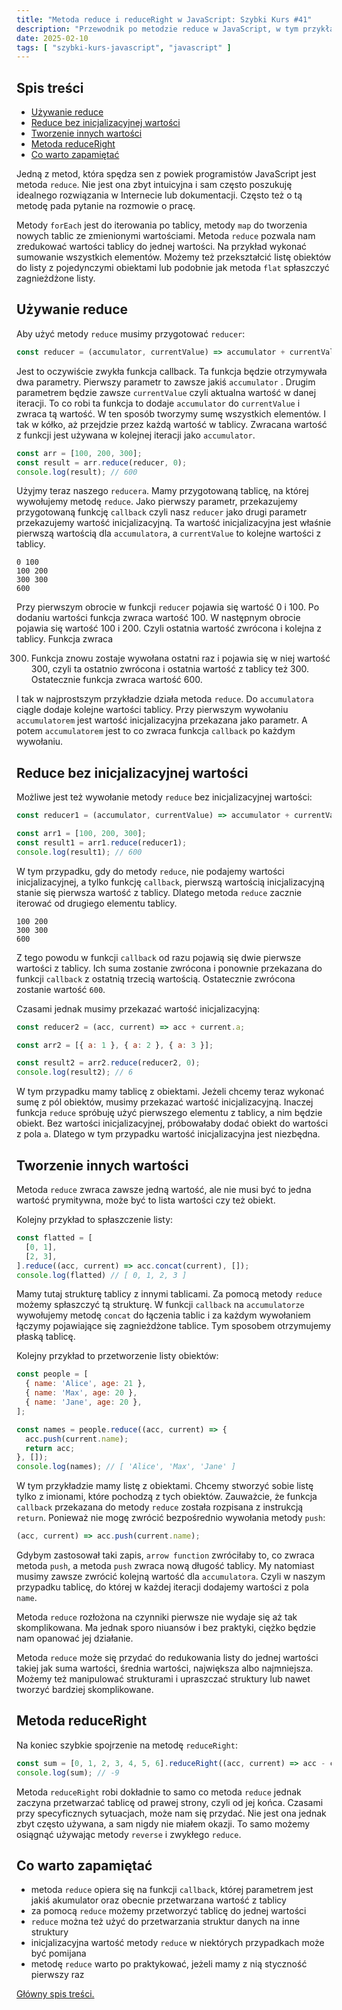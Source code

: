 ```yaml
---
title: "Metoda reduce i reduceRight w JavaScript: Szybki Kurs #41"
description: "Przewodnik po metodzie reduce w JavaScript, w tym przykłady użycia i ważne aspekty do zapamiętania."
date: 2025-02-10
tags: [ "szybki-kurs-javascript", "javascript" ]
---
```


## Spis treści
* [Używanie reduce](#uzywanie-reduce)
* [Reduce bez inicjalizacyjnej wartości](#reduce-bez-inicjalizacyjnej-wartosci)
* [Tworzenie innych wartości](#tworzenie-innych-wartosci)
* [Metoda reduceRight](#metoda-reduceright)
* [Co warto zapamiętać](#co-warto-zapamietac)

Jedną z metod, która spędza sen z powiek programistów JavaScript jest metoda `reduce`. Nie jest ona zbyt intuicyjna i sam często poszukuję idealnego rozwiązania w Internecie lub dokumentacji. Często też o tą metodę pada pytanie na rozmowie o pracę.

Metody `forEach` jest do iterowania po tablicy, metody `map` do tworzenia nowych tablic ze zmienionymi wartościami. Metoda `reduce` pozwala nam zredukować wartości tablicy do jednej wartości. Na przykład wykonać sumowanie wszystkich elementów. Możemy też przekształcić listę obiektów do listy z
pojedynczymi obiektami lub podobnie jak metoda `flat`
spłaszczyć zagnieżdżone listy.

## <span id="uzywanie-reduce">Używanie reduce</span>

Aby użyć metody `reduce` musimy przygotować `reducer`:

```js
const reducer = (accumulator, currentValue) => accumulator + currentValue;
```

Jest to oczywiście zwykła funkcja callback. Ta funkcja będzie otrzymywała dwa parametry. Pierwszy parametr to zawsze jakiś `accumulator` . Drugim parametrem będzie zawsze `currentValue` czyli aktualna wartość w danej iteracji. To co robi ta funkcja to dodaje `accumulator` do `currentValue` i zwraca
tą wartość. W ten sposób tworzymy sumę wszystkich elementów. I tak w kółko, aż przejdzie przez każdą wartość w tablicy. Zwracana wartość z funkcji jest używana w kolejnej iteracji jako `accumulator`.

```js
const arr = [100, 200, 300];
const result = arr.reduce(reducer, 0);
console.log(result); // 600
```

Użyjmy teraz naszego `reducera`. Mamy przygotowaną tablicę, na której wywołujemy metodę `reduce`. Jako pierwszy parametr, przekazujemy przygotowaną funkcję `callback` czyli nasz `reducer` jako drugi parametr przekazujemy wartość inicjalizacyjną. Ta wartość inicjalizacyjna jest właśnie pierwszą
wartością dla `accumulatora`, a `currentValue` to kolejne wartości z tablicy.

```text
0 100
100 200
300 300
600
```

Przy pierwszym obrocie w funkcji `reducer` pojawia się wartość 0 i 100. Po dodaniu wartości funkcja zwraca wartość 100. W następnym obrocie pojawia się wartość 100 i 200. Czyli ostatnia wartość zwrócona i kolejna z tablicy. Funkcja zwraca

300. Funkcja znowu zostaje wywołana ostatni raz i pojawia się w niej wartość 300, czyli ta ostatnio zwrócona i ostatnia wartość z tablicy też 300. Ostatecznie funkcja zwraca wartość 600.

I tak w najprostszym przykładzie działa metoda `reduce`. Do `accumulatora` ciągle dodaje kolejne wartości tablicy. Przy pierwszym wywołaniu `accumulatorem` jest wartość inicjalizacyjna przekazana jako parametr. A potem `accumulatorem` jest to co zwraca funkcja `callback` po każdym wywołaniu.

## <span id="reduce-bez-inicjalizacyjnej-wartosci">Reduce bez inicjalizacyjnej wartości</span>

Możliwe jest też wywołanie metody `reduce` bez inicjalizacyjnej wartości:

```js
const reducer1 = (accumulator, currentValue) => accumulator + currentValue;

const arr1 = [100, 200, 300];
const result1 = arr1.reduce(reducer1);
console.log(result1); // 600
```

W tym przypadku, gdy do metody `reduce`, nie podajemy wartości inicjalizacyjnej, a tylko funkcję `callback`, pierwszą wartością inicjalizacyjną stanie się pierwsza wartość z tablicy. Dlatego metoda `reduce` zacznie iterować od drugiego elementu tablicy.

```text
100 200
300 300
600
```

Z tego powodu w funkcji `callback` od razu pojawią się dwie pierwsze wartości z tablicy. Ich suma zostanie zwrócona i ponownie przekazana do funkcji `callback` z ostatnią trzecią wartością. Ostatecznie zwrócona zostanie wartość `600`.

Czasami jednak musimy przekazać wartość inicjalizacyjną:

```js
const reducer2 = (acc, current) => acc + current.a;

const arr2 = [{ a: 1 }, { a: 2 }, { a: 3 }];

const result2 = arr2.reduce(reducer2, 0);
console.log(result2); // 6
```

W tym przypadku mamy tablicę z obiektami. Jeżeli chcemy teraz wykonać sumę z pól obiektów, musimy przekazać wartość inicjalizacyjną. Inaczej funkcja `reduce` spróbuję użyć pierwszego elementu z tablicy, a nim będzie obiekt. Bez wartości inicjalizacyjnej, próbowałaby dodać obiekt do wartości z
pola `a`. Dlatego w tym przypadku wartość inicjalizacyjna jest niezbędna.

## <span id="tworzenie-innych-wartosci">Tworzenie innych wartości</span>

Metoda `reduce` zwraca zawsze jedną wartość, ale nie musi być to jedna wartość prymitywna, może być to lista wartości czy też obiekt.

Kolejny przykład to spłaszczenie listy:

```js
const flatted = [
  [0, 1],
  [2, 3],
].reduce((acc, current) => acc.concat(current), []);
console.log(flatted) // [ 0, 1, 2, 3 ]
```

Mamy tutaj strukturę tablicy z innymi tablicami. Za pomocą metody `reduce` możemy spłaszczyć tą strukturę. W funkcji `callback` na `accumulatorze` wywołujemy metodę `concat` do łączenia tablic i za każdym wywołaniem łączymy pojawiające się zagnieżdżone tablice. Tym sposobem otrzymujemy płaską
tablicę.

Kolejny przykład to przetworzenie listy obiektów:

```js
const people = [
  { name: 'Alice', age: 21 },
  { name: 'Max', age: 20 },
  { name: 'Jane', age: 20 },
];

const names = people.reduce((acc, current) => {
  acc.push(current.name);
  return acc;
}, []);
console.log(names); // [ 'Alice', 'Max', 'Jane' ]
```

W tym przykładzie mamy listę z obiektami. Chcemy stworzyć sobie listę tylko z imionami, które pochodzą z tych obiektów. Zauważcie, że funkcja `callback` przekazana do metody `reduce` została rozpisana z instrukcją `return`. Ponieważ nie mogę zwrócić bezpośrednio wywołania metody `push`:

```js
(acc, current) => acc.push(current.name);
```

Gdybym zastosował taki zapis, `arrow function` zwróciłaby to, co zwraca metoda `push`, a metoda `push` zwraca nową długość tablicy. My natomiast musimy zawsze zwrócić kolejną wartość dla `accumulatora`. Czyli w naszym przypadku tablicę, do której w każdej iteracji dodajemy wartości z pola `name`.

Metoda `reduce` rozłożona na czynniki pierwsze nie wydaje się aż tak skomplikowana. Ma jednak sporo niuansów i bez praktyki, ciężko będzie nam opanować jej działanie.

Metoda `reduce` może się przydać do redukowania listy do jednej wartości takiej jak suma wartości, średnia wartości, największa albo najmniejsza. Możemy też manipulować strukturami i upraszczać struktury lub nawet tworzyć bardziej skomplikowane.

## <span id="metoda-reduceright">Metoda reduceRight</span>

Na koniec szybkie spojrzenie na metodę `reduceRight`:

```js
const sum = [0, 1, 2, 3, 4, 5, 6].reduceRight((acc, current) => acc - current);
console.log(sum); // -9
```

Metoda `reduceRight` robi dokładnie to samo co metoda `reduce` jednak zaczyna przetwarzać tablicę od prawej strony, czyli od jej końca. Czasami przy specyficznych sytuacjach, może nam się przydać. Nie jest ona jednak zbyt często używana, a sam nigdy nie miałem okazji. To samo możemy osiągnąć
używając metody `reverse` i zwykłego `reduce`.

## <span id="co-warto-zapamietac">Co warto zapamiętać</span>

- metoda `reduce` opiera się na funkcji `callback`, której parametrem jest jakiś akumulator oraz obecnie przetwarzana wartość z tablicy
- za pomocą `reduce` możemy przetworzyć tablicę do jednej wartości
- `reduce` można też użyć do przetwarzania struktur danych na inne struktury
- inicjalizacyjna wartość metody `reduce` w niektórych przypadkach może być pomijana
- metodę `reduce` warto po praktykować, jeżeli mamy z nią styczność pierwszy raz

[Główny spis treści.](https://zacznijprogramowac.net/szybki-kurs-javascript/spis-tresci/)
